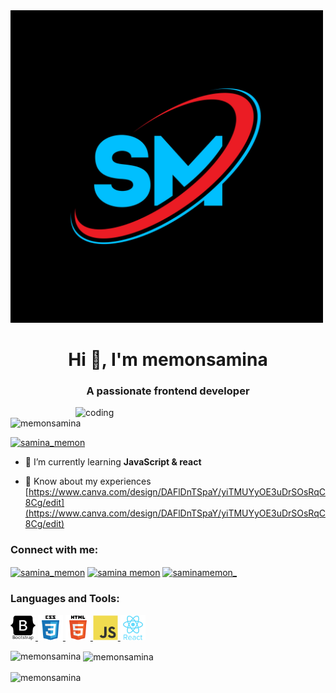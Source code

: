 <img width="500" src="https://github.com/memonsamina/samina-memon/blob/main/sm-s-m-letter-logo-design-initial-letter-sm-linked-circle-uppercase-monogram-logo-red-and-blue-sm-logo-s-m-design-sm-s-m-vector.jpg">

<h1 align="center">Hi 👋, I'm memonsamina</h1>
<h3 align="center">A passionate frontend developer</h3>


<img align="right" alt="coding" width="400"
    src="https://user-images.githubusercontent.com/59734313/157189039-c09b3e38-9f42-42c0-ab54-14f1574190a7.gif">
<p align="left"> <img
        src="https://komarev.com/ghpvc/?username=memonsamina&label=Profile%20views&color=0e75b6&style=flat"
        alt="memonsamina" /> </p>

<p align="left"> <a href="https://twitter.com/samina_memon" target="blank"><img
            src="https://img.shields.io/twitter/follow/samina_memon?logo=twitter&style=for-the-badge"
            alt="samina_memon" /></a> </p>

- 🌱 I’m currently learning **JavaScript & react**

- 📄 Know about my experiences
[https://www.canva.com/design/DAFlDnTSpaY/yiTMUYyOE3uDrSOsRqC8Cg/edit](https://www.canva.com/design/DAFlDnTSpaY/yiTMUYyOE3uDrSOsRqC8Cg/edit)

<h3 align="left">Connect with me:</h3>
<p align="left">
    <a href="https://twitter.com/samina_memon" target="blank"><img align="center"
            src="https://raw.githubusercontent.com/rahuldkjain/github-profile-readme-generator/master/src/images/icons/Social/twitter.svg"
            alt="samina_memon" height="30" width="40" /></a>
    <a href="https://linkedin.com/in/samina memon" target="blank"><img align="center"
            src="https://raw.githubusercontent.com/rahuldkjain/github-profile-readme-generator/master/src/images/icons/Social/linked-in-alt.svg"
            alt="samina memon" height="30" width="40" /></a>
    <a href="https://instagram.com/saminamemon_" target="blank"><img align="center"
            src="https://raw.githubusercontent.com/rahuldkjain/github-profile-readme-generator/master/src/images/icons/Social/instagram.svg"
            alt="saminamemon_" height="30" width="40" /></a>
</p>

<h3 align="left">Languages and Tools:</h3>
<p align="left"> <a href="https://getbootstrap.com" target="_blank" rel="noreferrer"> <img
            src="https://raw.githubusercontent.com/devicons/devicon/master/icons/bootstrap/bootstrap-plain-wordmark.svg"
            alt="bootstrap" width="40" height="40" /> </a> <a href="https://www.w3schools.com/css/" target="_blank"
        rel="noreferrer"> <img
            src="https://raw.githubusercontent.com/devicons/devicon/master/icons/css3/css3-original-wordmark.svg"
            alt="css3" width="40" height="40" /> </a> <a href="https://www.w3.org/html/" target="_blank"
        rel="noreferrer"> <img
            src="https://raw.githubusercontent.com/devicons/devicon/master/icons/html5/html5-original-wordmark.svg"
            alt="html5" width="40" height="40" /> </a> <a href="https://developer.mozilla.org/en-US/docs/Web/JavaScript"
        target="_blank" rel="noreferrer"> <img
            src="https://raw.githubusercontent.com/devicons/devicon/master/icons/javascript/javascript-original.svg"
            alt="javascript" width="40" height="40" /> </a> <a href="https://reactjs.org/" target="_blank"
        rel="noreferrer"> <img
            src="https://raw.githubusercontent.com/devicons/devicon/master/icons/react/react-original-wordmark.svg"
            alt="react" width="40" height="40" /> </a> </p>

<p><img align="left"
        src="https://github-readme-stats.vercel.app/api/top-langs?username=memonsamina&show_icons=true&locale=en&layout=compact"
        alt="memonsamina" /></p>

<p>&nbsp;<img align="center"
        src="https://github-readme-stats.vercel.app/api?username=memonsamina&show_icons=true&locale=en"
        alt="memonsamina" /></p>

<p><img align="center" src="https://github-readme-streak-stats.herokuapp.com/?user=memonsamina&" alt="memonsamina" />
</p>
